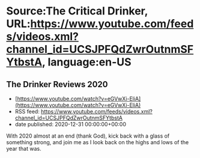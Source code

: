# Source:The Critical Drinker, URL:https://www.youtube.com/feeds/videos.xml?channel_id=UCSJPFQdZwrOutnmSFYtbstA, language:en-US

## The Drinker Reviews 2020
 - [https://www.youtube.com/watch?v=eGVwXi-EliA](https://www.youtube.com/watch?v=eGVwXi-EliA)
 - RSS feed: https://www.youtube.com/feeds/videos.xml?channel_id=UCSJPFQdZwrOutnmSFYtbstA
 - date published: 2020-12-31 00:00:00+00:00

With 2020 almost at an end (thank God), kick back with a glass of something strong, and join me as I look back on the highs and lows of the year that was.

